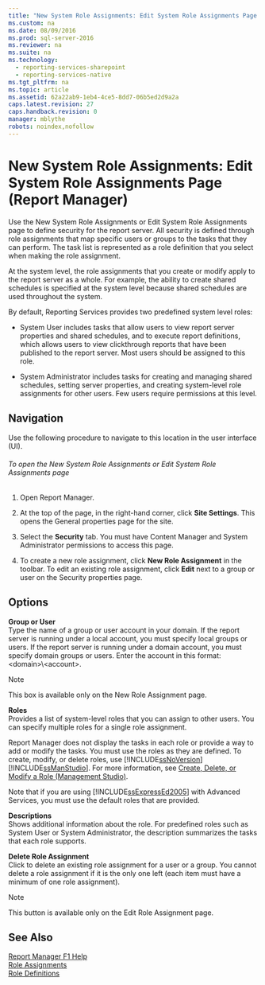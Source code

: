 ```yaml
---
title: "New System Role Assignments: Edit System Role Assignments Page (Report Manager)"
ms.custom: na
ms.date: 08/09/2016
ms.prod: sql-server-2016
ms.reviewer: na
ms.suite: na
ms.technology: 
  - reporting-services-sharepoint
  - reporting-services-native
ms.tgt_pltfrm: na
ms.topic: article
ms.assetid: 62a22ab9-1eb4-4ce5-8dd7-06b5ed2d9a2a
caps.latest.revision: 27
caps.handback.revision: 0
manager: mblythe
robots: noindex,nofollow
---
```

# New System Role Assignments: Edit System Role Assignments Page (Report Manager)
Use the New System Role Assignments or Edit System Role Assignments page to define security for the report server. All security is defined through role assignments that map specific users or groups to the tasks that they can perform. The task list is represented as a role definition that you select when making the role assignment.  
  
 At the system level, the role assignments that you create or modify apply to the report server as a whole. For example, the ability to create shared schedules is specified at the system level because shared schedules are used throughout the system.  
  
 By default, Reporting Services provides two predefined system level roles:  
  
-   System User includes tasks that allow users to view report server properties and shared schedules, and to execute report definitions, which allows users to view clickthrough reports that have been published to the report server. Most users should be assigned to this role.  
  
-   System Administrator includes tasks for creating and managing shared schedules, setting server properties, and creating system-level role assignments for other users. Few users require permissions at this level.  
  
## Navigation  
 Use the following procedure to navigate to this location in the user interface (UI).  
  
###### To open the New System Role Assignments or Edit System Role Assignments page  
  
1.  Open Report Manager.  
  
2.  At the top of the page, in the right-hand corner, click **Site Settings**. This opens the General properties page for the site.  
  
3.  Select the **Security** tab. You must have Content Manager and System Administrator permissions to access this page.  
  
4.  To create a new role assignment, click **New Role Assignment** in the toolbar. To edit an existing role assignment, click **Edit** next to a group or user on the Security properties page.  
  
## Options  
 **Group or User**  
 Type the name of a group or user account in your domain. If the report server is running under a local account, you must specify local groups or users. If the report server is running under a domain account, you must specify domain groups or users. Enter the account in this format: <domain\>\\<account\>.  
  
> [!NOTE]  
>  This box is available only on the New Role Assignment page.  
  
 **Roles**  
 Provides a list of system-level roles that you can assign to other users. You can specify multiple roles for a single role assignment.  
  
 Report Manager does not display the tasks in each role or provide a way to add or modify the tasks. You must use the roles as they are defined. To create, modify, or delete roles, use [!INCLUDE[ssNoVersion](../../Topics/TopicNameContainA/tokens/ssNoVersion_md.md)] [!INCLUDE[ssManStudio](../../Topics/TopicNameContainA/tokens/ssManStudio_md.md)]. For more information, see [Create, Delete, or Modify a Role (Management Studio)](../../Topics/TopicNameContainA/Create--Delete--or-Modify-a-Role--Management-Studio-.md).  
  
 Note that if you are using [!INCLUDE[ssExpressEd2005](../../Topics/TopicNameContainA/tokens/ssExpressEd2005_md.md)] with Advanced Services, you must use the default roles that are provided.  
  
 **Descriptions**  
 Shows additional information about the role. For predefined roles such as System User or System Administrator, the description summarizes the tasks that each role supports.  
  
 **Delete Role Assignment**  
 Click to delete an existing role assignment for a user or a group. You cannot delete a role assignment if it is the only one left (each item must have a minimum of one role assignment).  
  
> [!NOTE]  
>  This button is available only on the Edit Role Assignment page.  
  
## See Also  
 [Report Manager F1 Help](../../Topics/TopicNameNotContainA/Report-Manager-F1-Help.md)   
 [Role Assignments](../../Topics/TopicNameNotContainA/Role-Assignments.md)   
 [Role Definitions](../../Topics/TopicNameNotContainA/Role-Definitions.md)